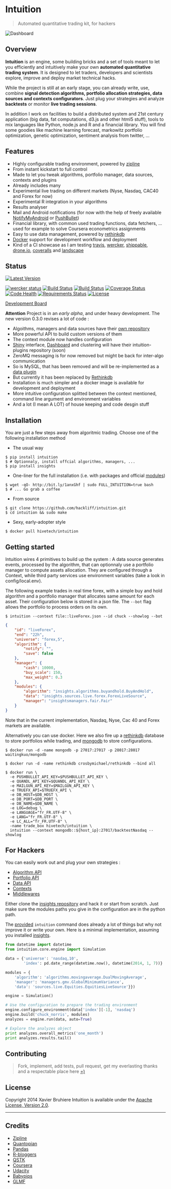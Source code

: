 Intuition
=========

> Automated quantitative trading kit, for hackers


![Dashboard](https://raw.github.com/hivetech/hivetech.github.io/master/images/QuantDashboard.png)


Overview
--------

**Intuition** is an engine, some building bricks and a set of tools meant to
let you efficiently and intuitively make your own **automated quantitative trading
system**. It is designed to let traders, developers and scientists explore,
improve and deploy market technical hacks.

While the project is still at an early stage, you can already write, use, combine
**signal detection algorithms, portfolio allocation strategies, data sources
and contexts configurators**. Just plug your strategies and analyze
**backtests** or monitor **live trading sessions**.

In addition I work on facilities to build a distributed system and
21st century application (big data, fat computations, d3.js and other html5
stuff), tools to mix languages like Python, node.js and R and a financial
library. You will find some goodies like machine learning forecast, markowitz
portfolio optimization, genetic optimization, sentiment analysis from twitter, ...


Features
--------

* Highly configurable trading environment, powered by [zipline](https://github.com/quantopian/zipline)
* From instant kickstart to full control
* Made to let you tweak algorithms, portfolio manager, data sources, contexts and plugins
* Already includes many
* Experimental live trading on different markets (Nyse, Nasdaq, CAC40 and Forex for now)
* Experimental R integration in your algorithms
* Results analyser
* Mail and Android notifications (for now with the help of freely available [NotifyMyAndroid](http://www.notifymyandroid.com/) or [PushBullet](https://www.pushbullet.com))
* Financial library, with common used trading functions, data fetchers, ... used for example to solve Coursera econometrics assignments
* Easy to use data management, powered by [rethinkdb](rethinkdb.com)
* [Docker](docker.io) support for development workflow and deployment
* Kind of a CI showcase as I am testing [travis](https://travis-ci.org), [wercker](wercker.com), [shippable](shippable.com), [drone.io](shippable.com), [coveralls](coveralls.io) and [landscape](landscape.io)


Status
------

[![Latest Version](https://pypip.in/v/intuition/badge.png)](https://pypi.python.org/pypi/intuition/)
<!--[![wercker status](https://app.wercker.com/status/f39a4be40502a31b3dcb94875c787b56/m "wercker status")](https://app.wercker.com/project/bykey/f39a4be40502a31b3dcb94875c787b56)-->
[![wercker status](https://app.wercker.com/status/f39a4be40502a31b3dcb94875c787b56 "wercker status")](https://app.wercker.com/project/bykey/f39a4be40502a31b3dcb94875c787b56)
[![Build Status](https://drone.io/github.com/hackliff/intuition/status.png)](https://drone.io/github.com/hackliff/intuition/latest)
[![Build Status](https://travis-ci.org/hackliff/intuition.png?branch=master)](https://travis-ci.org/hackliff/intuition)
[![Coverage Status](https://coveralls.io/repos/hackliff/intuition/badge.png)](https://coveralls.io/r/hackliff/intuition)
[![Code Health](https://landscape.io/github/hackliff/intuition/master/landscape.png)](https://landscape.io/github/hackliff/intuition/master)
[![Requirements Status](https://requires.io/github/hackliff/intuition/requirements.png?branch=master)](https://requires.io/github/hackliff/intuition/requirements/?branch=master)
[![License](https://pypip.in/license/intuition/badge.png)](https://pypi.python.org/pypi/intuition/)

[Development Board][1]

**Attention** Project is in an *early alpha*, and under heavy development.
 The new version 0.3.0 revises a lot of code :

* Algoithms, managers and data sources have their [own repository][2]
* More powerful API to build custom versions of them
* The context module now handles configuration
* [Shiny](http://www.rstudio.com/shiny/) interface, [Dashboard](http://fdietz.github.io/team_dashboard/) and clustering will have their intuition-plugins repository (soon)
* ZeroMQ messaging is for now removed but might be back for inter-algo communication
* So is MySQL, that has been removed and will be re-implemented as a [data plugin](https://github.com/hackliff/insights/tree/master/insights/plugins)
* But currently it has been replaced by [Rethinkdb](rethinkdb.com)
* Installation is much simpler and a docker image is available for development and deployment
* More intuitive configuration splitted between the context mentioned, command line argument and environment variables
* And a lot (I mean A LOT) of house keeping and code desgin stuff


Installation
------------

You are just a few steps away from algoritmic trading. Choose one of the
following installation method

* The usual way

```console
$ pip install intuition
$ # Optionnaly, install offcial algorithms, managers, ...
$ pip install insights
```

* One-liner for the full installation (i.e. with packages and official
  [modules](https://github.com/hackliff/insights))

```console
$ wget -qO- http://bit.ly/1anxGhf | sudo FULL_INTUITION=true bash
$ # ... Go grab a coffee
```

* From source

```console
$ git clone https://github.com/hackliff/intuition.git
$ cd intuition && sudo make
```

* Sexy, early-adopter style

```console
$ docker pull hivetech/intuition
```

Getting started
---------------

Intuition wires 4 primitives to build up the system : A data source generates
events, processed by the algorithm, that can optionnaly use a portfolio manager
to compute assets allocation. They are configured through a Context, while
third party services use environment variables (take a look in
config/local.env).

The following example trades in real time forex, with a simple buy and hold
algorithm and a portfolio manager that allocates same amount for each asset.
Their configuration below is stored in a json file. The `--bot` flag allows
the portfolio to process orders on its own.

```console
$ intuition --context file::liveForex.json --id chuck --showlog --bot
```

```json
{
    "id": "liveForex",
    "end": "22h",
    "universe": "forex,5",
    "algorithm": {
        "notify": "",
        "save": false
    },
    "manager": {
        "cash": 10000,
        "buy_scale": 150,
        "max_weight": 0.3
    },
    "modules": {
        "algorithm": "insights.algorithms.buyandhold.BuyAndHold",
        "data": "insights.sources.live.forex.ForexLiveSource",
        "manager": "insightsmanagers.fair.Fair"
    }
}
```

Note that in the current implementation, Nasdaq, Nyse, Cac 40 and Forex markets
are available.

Alternatively you can use docker. Here we also fire up a [rethinkdb](rethinkdb.com)
database to store portfolios while trading, and
[mongodb](http://www.mongodb.org/) to store configurations.

```console
$ docker run -d -name mongodb -p 27017:27017 -p 28017:28017 waitingkuo/mongodb

$ docker run -d -name rethinkdb crosbymichael/rethinkdb --bind all

$ docker run \
  -e PUSHBULLET_API_KEY=$PUSHBULLET_API_KEY \
  -e QUANDL_API_KEY=$QUANDL_API_KEY \
  -e MAILGUN_API_KEY=$MAILGUN_API_KEY \
  -e TRUEFX_API=$TRUEFX_API \
  -e DB_HOST=$DB_HOST \
  -e DB_PORT=$DB_PORT \
  -e DB_NAME=$DB_NAME \
  -e LOG=debug \
  -e LANGUAGE="fr_FR.UTF-8" \
  -e LANG="fr_FR.UTF-8" \
  -e LC_ALL="fr_FR.UTF-8" \
  -name trade_box hivetech/intuition \
  intuition --context mongodb::${host_ip}:27017/backtestNasdaq --showlog
```

For Hackers
-----------

You can easily work out and plug your own strategies :

* [Algorithm API](https://github.com/hackliff/insights/blob/master/insights/algorithms/readme.md)
* [Portfolio API](https://github.com/hackliff/insights/blob/master/insights/managers/readme.md)
* [Data API](https://github.com/hackliff/insights/blob/master/insights/sources/readme.md)
* [Contexts](https://github.com/hackliff/insights/blob/master/insights/contexts/readme.md)
* [Middlewares](https://github.com/hackliff/insights/blob/master/insights/contexts/readme.md)

Either clone the [insights repository][2]
and hack it or start from scratch. Just make sure the modules paths you give in
the configuration are in the python path.


The [provided](https://github.com/hackliff/intuition/blob/master/app/intuition)
``intuition`` command does already a lot of things but why not improve it or
write your own. Here is a minimal implementation, assuming you installed
[insights][2].

```python
from datetime import datetime
from intuition.core.engine import Simulation

data = {'universe': 'nasdaq,10',
        'index': pd.date_range(datetime.now(), datetime(2014, 1, 7))}

modules = {
    'algorithm': 'algorithms.movingaverage.DualMovingAverage',
    'manager': 'managers.gmv.GlobalMinimumVariance',
    'data': 'sources.live.Equities.EquitiesLiveSource'}})

engine = Simulation()

# Use the configuration to prepare the trading environment
engine.configure_environment(data['index'][-1], 'nasdaq')
engine.build('chuck_norris', modules)
analyzes = engine.run(data, auto=True)

# Explore the analyzes object
print analyzes.overall_metrics('one_month')
print analyzes.results.tail()
```


Contributing
------------

> Fork, implement, add tests, pull request, get my everlasting thanks and a
> respectable place here [=)](https://github.com/jondot/groundcontrol)


License
-------

Copyright 2014 Xavier Bruhiere
Intuition is available under the [Apache License, Version 2.0](http://www.apache.org/licenses/LICENSE-2.0.html).

---------------------------------------------------------------

Credits
-------

* [Zipline](http://github.com/quantopian/zipline)
* [Quantopian](http://www.quantopian.com/)
* [Pandas](http://github.com/pydata/pandas)
* [R-bloggers](http://www.r-bloggers.com/)
* [QSTK](https://github.com/tucker777/QSTK)
* [Coursera](http://www.coursera.org/)
* [Udacity](http://www.udacity.com/)
* [Babypips](http://www.babypips.com/)
* [GLMF](http://www.unixgarden.com/)

[1]: https://trello.com/b/WvJDlynt/intuition
[2]: https://github.com/hackliff/insights

